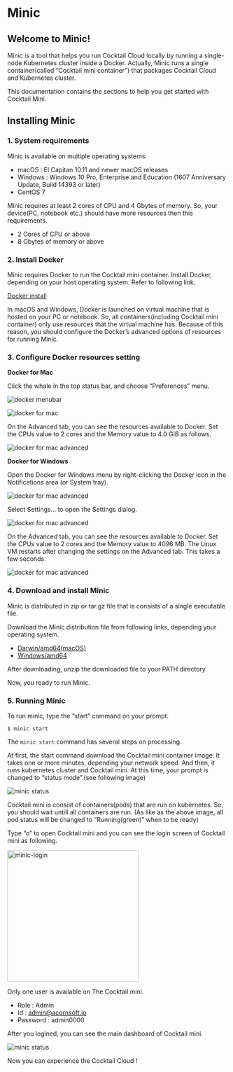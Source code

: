 # Minic

## Welcome to Minic!

Minic is a tool that helps you run Cocktail Cloud locally by running a single-node Kubernetes cluster inside a Docker. Actually, Minic runs a single container(called “Cocktail mini container”) that packages Cocktail Cloud and Kubernetes cluster.

This documentation contains the sections to help you get started with Cocktail Mini.

## Installing Minic

### 1. System requirements

Minic is available on multiple operating systems.

* macOS : El Capitan 10.11 and newer macOS releases
* Windows : Windows 10 Pro, Enterprise and Education (1607 Anniversary Update, Build 14393 or later)
* CentOS 7

Minic requires at least 2 cores of CPU and 4 Gbytes of memory. So, your device(PC, notebook etc.) should have more resources then this requirements.

* 2 Cores of CPU or above
* 8 Gbytes of memory or above

### 2. Install Docker

Minic requires Docker to run the Cocktail mini container. Install Docker, depending on your host operating system. Refer to following link.

[Docker install](https://docs.docker.com/install/)

In macOS and Windows, Docker is launched on virtual machine that is hosted on your PC
or notebook. So, all containers(including Cocktail mini container) only use resources that the virtual machine has.
Because of this reason, you should configure the Docker’s advanced options of resources for running Minic.

### 3. Configure Docker resources setting

**Docker for Mac**

Click the whale in the top status bar, and choose “Preferences” menu.

![docker menubar](.//assets/images/whale-in-menu-bar.png)

![docker for mac](./assets/images/Get_started_with_Docker_for_Mac___Docker_Documentation.png)

On the Advanced tab, you can see the resources available to Docker. Set the CPUs value to 2 cores and the Memory value to 4.0 GiB as follows.

![docker for mac advanced](./assets/images/Advanced.png)

**Docker for Windows**

Open the Docker for Windows menu by right-clicking the Docker icon in the Notifications area (or System tray).

![docker for mac advanced](./assets/images/Get_started_with_Docker_for_Windows___Docker_Documentation.png)

Select Settings... to open the Settings dialog.

![docker for mac advanced](./assets/images/Get_started_with_Docker_for_Windows___Docker_Documentation2.png)

On the Advanced tab, you can see the resources available to Docker. Set the CPUs value to 2 cores and the Memory value to 4096 MB. The Linux VM restarts after changing the settings on the Advanced tab. This takes a few seconds.

![docker for mac advanced](./assets/images/Get_started_with_Docker_for_Windows___Docker_Documentation3.png)

### 4. Download and install Minic

Minic is distributed in zip or tar.gz file that is consists of a single executable file.

Download the Minic distribution file from following links, depending your operating system.

* [Darwin/amd64(macOS)](https://github.com/acornapps/minic-home/releases/download/v0.3/minic-darwin-amd64.zip)
* [Windows/amd64](https://github.com/acornapps/minic-home/releases/download/v0.3/minic-windows-amd64.zip)

After downloading, unzip the downloaded file to your PATH directory.

Now, you ready to run Minic.

### 5. Running Minic

To run minic, type the “start” command on your prompt.

```
$ minic start
```

The `minic start` command has several steps on processing.

At first, the start command download the Cocktail mini container image. It takes one or more minutes, depending your network speed. And then, it runs kubernetes cluster and Cocktail mini. At this time, your prompt is changed to “status mode”.(see following image)

![minic status](./assets/images/minic-status.png)

Cocktail mini is consist of containers(pods) that are run on kubernetes. So, you should wait untill all containers are run. (As like as the above image, all pod status will be changed to “Running(green)” when to be ready)

Type “o” to open Cocktail mini and you can see the login screen of Cocktail mini as following.

<img src="./assets/images/minic-login.png" alt="minic-login" width="300" />

Only one user is available on The Cocktail mini.

* Role : Admin
* Id : admin@acornsoft.io
* Password : admin0000

After you logined, you can see the main dashboard of Cocktail mini.

![minic status](./assets/images/minic-dashboard.png)

Now you can experience the Cocktail Cloud !
